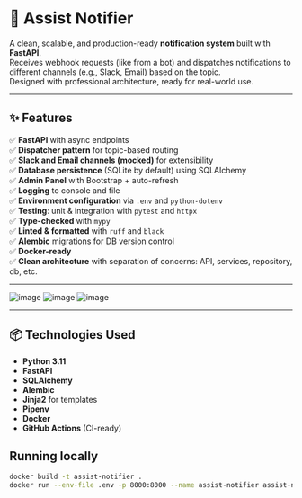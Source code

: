# 🚀 Assist Notifier

A clean, scalable, and production-ready **notification system** built with **FastAPI**.  
Receives webhook requests (like from a bot) and dispatches notifications to different channels (e.g., Slack, Email) based on the topic.  
Designed with professional architecture, ready for real-world use.

---

## ✨ Features

✅ **FastAPI** with async endpoints  
✅ **Dispatcher pattern** for topic-based routing  
✅ **Slack and Email channels (mocked)** for extensibility  
✅ **Database persistence** (SQLite by default) using SQLAlchemy  
✅ **Admin Panel** with Bootstrap + auto-refresh  
✅ **Logging** to console and file  
✅ **Environment configuration** via `.env` and `python-dotenv`  
✅ **Testing**: unit & integration with `pytest` and `httpx`  
✅ **Type-checked** with `mypy`  
✅ **Linted & formatted** with `ruff` and `black`  
✅ **Alembic** migrations for DB version control  
✅ **Docker-ready**  
✅ **Clean architecture** with separation of concerns: API, services, repository, db, etc.

---

![image](https://github.com/user-attachments/assets/c11e5f49-972e-4022-ab09-4d02fc624a2f)
![image](https://github.com/user-attachments/assets/16feac06-dc35-43c8-aeb6-0b403a92bfcd)
![image](https://github.com/user-attachments/assets/5c035d49-a32a-41b2-9995-bba9b1a3f825)

---

## 📦 Technologies Used

- **Python 3.11**
- **FastAPI**
- **SQLAlchemy**
- **Alembic**
- **Jinja2** for templates
- **Pipenv**
- **Docker**
- **GitHub Actions** (CI-ready)

## Running locally

```bash
docker build -t assist-notifier .
docker run --env-file .env -p 8000:8000 --name assist-notifier assist-notifier
```
